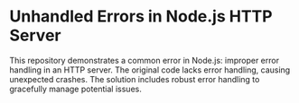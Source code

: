 # Unhandled Errors in Node.js HTTP Server

This repository demonstrates a common error in Node.js: improper error handling in an HTTP server.  The original code lacks error handling, causing unexpected crashes. The solution includes robust error handling to gracefully manage potential issues.